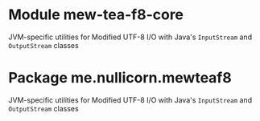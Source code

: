 # Module mew-tea-f8-core

JVM-specific utilities for Modified UTF-8 I/O with Java's `InputStream` and `OutputStream` classes

# Package me.nullicorn.mewteaf8

JVM-specific utilities for Modified UTF-8 I/O with Java's `InputStream` and `OutputStream` classes